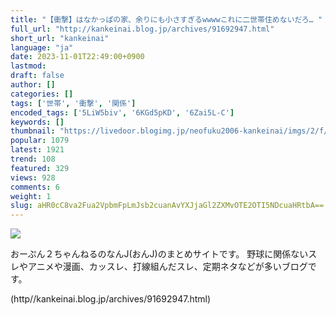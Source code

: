 ```yaml
---
title: "【衝撃】はなかっぱの家、余りにも小さすぎるwwwwこれに二世帯住めないだろ… "
full_url: "http://kankeinai.blog.jp/archives/91692947.html"
short_url: "kankeinai"
language: "ja"
date: 2023-11-01T22:49:00+0900
lastmod: 
draft: false
author: []
categories: []
tags: ['世帯', '衝撃', '関係']
encoded_tags: ['5LiW5biv', '6KGd5pKD', '6Zai5L-C']
keywords: []
thumbnail: "https://livedoor.blogimg.jp/neofuku2006-kankeinai/imgs/2/f/2f1119bc-s.jpg"
popular: 1079
latest: 1921
trend: 108
featured: 329
views: 928
comments: 6
weight: 1
slug: aHR0cC8va2Fua2VpbmFpLmJsb2cuanAvYXJjaGl2ZXMvOTE2OTI5NDcuaHRtbA==
---
```


![](https://livedoor.blogimg.jp/neofuku2006-kankeinai/imgs/2/f/2f1119bc-s.jpg)

<div> <p id='blog-description'>おーぷん２ちゃんねるのなんJ(おんJ)のまとめサイトです。 野球に関係ないスレやアニメや漫画、カッスレ、打線組んだスレ、定期ネタなどが多いブログです。</p> </div>

(http//kankeinai.blog.jp/archives/91692947.html)
